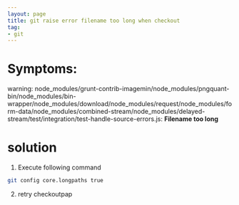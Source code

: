 ```yaml
---
layout: page
title: git raise error filename too long when checkout
tag:
- git
---
```


# Symptoms:

warning: node_modules/grunt-contrib-imagemin/node_modules/pngquant-bin/node_modules/bin-wrapper/node_modules/download/node_modules/request/node_modules/form-data/node_modules/combined-stream/node_modules/delayed-stream/test/integration/test-handle-source-errors.js: **Filename too long**


# solution

1. Execute following command
```sh
git config core.longpaths true
```
2. retry checkoutpap
